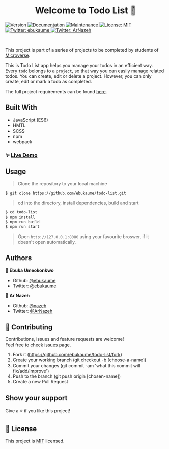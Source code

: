 <h1 align="center">Welcome to Todo List 👋</h1>
<p>
  <img alt="Version" src="https://img.shields.io/badge/version-1.0.0-blue.svg?cacheSeconds=2592000" />
  <a href="https://github.com/ebukaume/todo-list#readme" target="_blank">
    <img alt="Documentation" src="https://img.shields.io/badge/documentation-yes-brightgreen.svg" />
  </a>
  <a href="https://github.com/ebukaume/todo-list/graphs/commit-activity" target="_blank">
    <img alt="Maintenance" src="https://img.shields.io/badge/Maintained%3F-yes-green.svg" />
  </a>
  <a href="https://github.com/ebukaume/todo-list/blob/master/LICENSE" target="_blank">
    <img alt="License: MIT" src="https://img.shields.io/github/license/ebukaume/Todo List" />
  </a>
  <a href="https://twitter.com/ebukaume" target="_blank">
    <img alt="Twitter: ebukaume" src="https://img.shields.io/twitter/follow/ebukaume.svg?style=social" />
  </a>
  <a href="https://twitter.com/ArNazeh" target="_blank">
    <img alt="Twitter: ArNazeh" src="https://img.shields.io/twitter/follow/ArNazeh.svg?style=social" />
  </a>
</p>

<br>

This project is part of a series of projects to be completed by students of [Microverse](https://www.microverse.org/ 'The Global School for Remote Software Developers!').

This is Todo List app helps you manage your todos in an efficient way. Every `todo` belongs to a `project`, so that way you can easily manage related todos. You can create, edit or delete a project. However, you can only create, edit or mark a todo as completed.

The full project requirements can be found [here](https://www.theodinproject.com/courses/javascript/lessons/todo-list).

## Built With

- JavaScript (ES6)
- HMTL
- SCSS
- npm
- webpack

### ✨ [Live Demo](https://github.com/ebukaume/todo-list)

## Usage

> Clone the repository to your local machine

```sh
$ git clone https://github.com/ebukaume/todo-list.git
```

> cd into the directory, install dependencies, build and start

```sh
$ cd todo-list
$ npm install
$ npm run build
$ npm run start
```

> Open `http://127.0.0.1:8080` using your favourite broswer, if it doesn't open automatically.

## Authors

👤 **Ebuka Umeokonkwo**

- Github: [@ebukaume](https://github.com/ebukaume)
- Twitter: [@ebukaume](https://twitter.com/ebukaume)

👤 **Ar Nazeh**

- Github: [@nazeh](https://github.com/Nazeh)
- Twitter: [@ArNazeh](https://twitter.com/ArNazeh)

## 🤝 Contributing

Contributions, issues and feature requests are welcome!<br />Feel free to check [issues page](https://github.com/ebukaume/todo-list/issues).

1. Fork it (https://github.com/ebukaume/todo-list/fork)
2. Create your working branch (git checkout -b [choose-a-name])
3. Commit your changes (git commit -am 'what this commit will fix/add/improve')
4. Push to the branch (git push origin [chosen-name])
5. Create a new Pull Request

## Show your support

Give a ⭐️ if you like this project!

## 📝 License

This project is [MIT](https://github.com/ebukaume/todo-list/blob/master/LICENSE) licensed.
